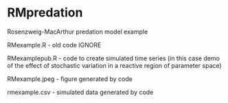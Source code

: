 # RMpredation
Rosenzweig-MacArthur predation model example

RMexample.R - old code IGNORE

RMexamplepub.R - code to create simulated time series (in this case demo of the effect 
of stochastic variation in a reactive region of parameter space)

RMexample.jpeg - figure generated by code

rmexample.csv - simulated data generated by code
